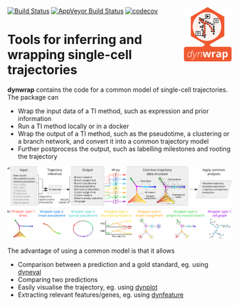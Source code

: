 [![Build Status](https://img.shields.io/travis/dynverse/dynwrap.svg?logo=travis)](https://travis-ci.org/dynverse/dynwrap)
[![AppVeyor Build Status](https://ci.appveyor.com/api/projects/status/github/dynverse/dynwrap?branch=master&svg=true)](https://ci.appveyor.com/project/dynverse/dynwrap)
[![codecov](https://codecov.io/gh/dynverse/dynwrap/branch/master/graph/badge.svg)](https://codecov.io/gh/dynverse/dynwrap) <img src="man/figures/logo.png" align="right" />

# Tools for inferring and wrapping single-cell trajectories

**dynwrap** contains the code for a common model of single-cell trajectories. The package can

* Wrap the input data of a TI method, such as expression and prior information
* Run a TI method locally or in a docker
* Wrap the output of a TI method, such as the pseudotime, a clustering or a branch network, and convert it into a common trajectory model
* Further postprocess the output, such as labelling milestones and rooting the trajectory

![](man/figures/overview_wrapping_v1.svg)

The advantage of using a common model is that it allows

* Comparison between a prediction and a gold standard, eg. using [dyneval](https://www.github.com/dynverse/dyneval)
* Comparing two predictions
* Easily visualise the trajectory, eg. using [dynplot](https://www.github.com/dynverse/dynplot)
* Extracting relevant features/genes, eg. using [dynfeature](https://www.github.com/dynverse/dynfeature)
